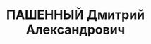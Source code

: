 ---
title: ПАШЕННЫЙ Дмитрий Александрович
description: "Род. в 1918, Енисейская губ., Минусинский уезд, сын раскулаченного и\
  \ сосланного. Проживал: Красноярский кр., Курагинский р-н, Спецпоселенец в пос.\
  \ Ольховка. Спецпоселенец в пос. Ольховка Курагинского р-на КК. Работал монтером\
  \ в электромонтажной мастерской. \n  Арестован 19.11.1936, содержался в Минусинской\
  \ тюрьме. Обв.: участие в к.-р. организации. Приговор: выездная сессия ВК ВС СССР,\
  \ 19.04.1937 – ВМН. Расстрелян 19.04.1937, в г. Красноярске. \n  Реабилитирован\
  \ ВК ВС СССР 13.10.1956"
---